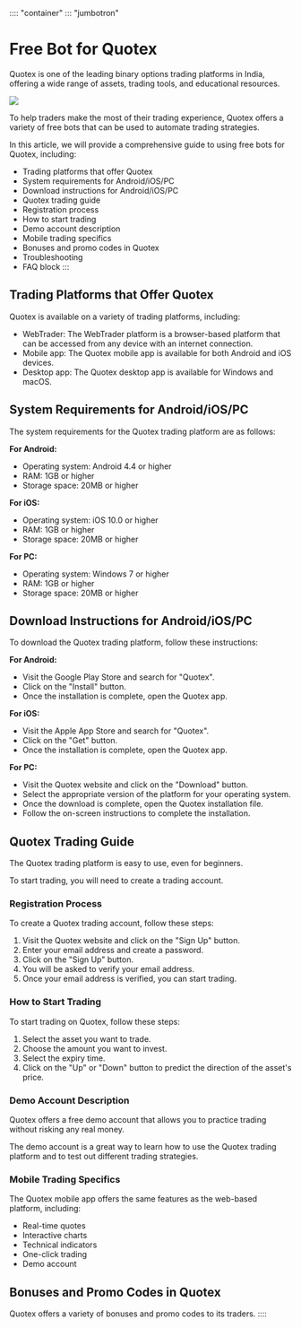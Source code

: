 :::: \"container\"
::: \"jumbotron\"
# Free Bot for Quotex

Quotex is one of the leading binary options trading platforms in India,
offering a wide range of assets, trading tools, and educational
resources.

[![](https://static.quotex.io/files/4_en/300_250.jpg)](https://traff.sbs/brokerqxlid)

To help traders make the most of their trading experience, Quotex offers
a variety of free bots that can be used to automate trading strategies.

In this article, we will provide a comprehensive guide to using free
bots for Quotex, including:

-   Trading platforms that offer Quotex
-   System requirements for Android/iOS/PC
-   Download instructions for Android/iOS/PC
-   Quotex trading guide
-   Registration process
-   How to start trading
-   Demo account description
-   Mobile trading specifics
-   Bonuses and promo codes in Quotex
-   Troubleshooting
-   FAQ block
:::

## Trading Platforms that Offer Quotex

Quotex is available on a variety of trading platforms, including:

-   WebTrader: The WebTrader platform is a browser-based platform that
    can be accessed from any device with an internet connection.
-   Mobile app: The Quotex mobile app is available for both Android and
    iOS devices.
-   Desktop app: The Quotex desktop app is available for Windows and
    macOS.

## System Requirements for Android/iOS/PC

The system requirements for the Quotex trading platform are as follows:

**For Android:**

-   Operating system: Android 4.4 or higher
-   RAM: 1GB or higher
-   Storage space: 20MB or higher

**For iOS:**

-   Operating system: iOS 10.0 or higher
-   RAM: 1GB or higher
-   Storage space: 20MB or higher

**For PC:**

-   Operating system: Windows 7 or higher
-   RAM: 1GB or higher
-   Storage space: 20MB or higher

## Download Instructions for Android/iOS/PC

To download the Quotex trading platform, follow these instructions:

**For Android:**

-   Visit the Google Play Store and search for "Quotex".
-   Click on the "Install" button.
-   Once the installation is complete, open the Quotex app.

**For iOS:**

-   Visit the Apple App Store and search for "Quotex".
-   Click on the "Get" button.
-   Once the installation is complete, open the Quotex app.

**For PC:**

-   Visit the Quotex website and click on the "Download" button.
-   Select the appropriate version of the platform for your operating
    system.
-   Once the download is complete, open the Quotex installation file.
-   Follow the on-screen instructions to complete the installation.

## Quotex Trading Guide

The Quotex trading platform is easy to use, even for beginners.

To start trading, you will need to create a trading account.

### Registration Process

To create a Quotex trading account, follow these steps:

1.  Visit the Quotex website and click on the "Sign Up" button.
2.  Enter your email address and create a password.
3.  Click on the "Sign Up" button.
4.  You will be asked to verify your email address.
5.  Once your email address is verified, you can start trading.

### How to Start Trading

To start trading on Quotex, follow these steps:

1.  Select the asset you want to trade.
2.  Choose the amount you want to invest.
3.  Select the expiry time.
4.  Click on the "Up" or "Down" button to predict the
    direction of the asset\'s price.

### Demo Account Description

Quotex offers a free demo account that allows you to practice trading
without risking any real money.

The demo account is a great way to learn how to use the Quotex trading
platform and to test out different trading strategies.

### Mobile Trading Specifics

The Quotex mobile app offers the same features as the web-based
platform, including:

-   Real-time quotes
-   Interactive charts
-   Technical indicators
-   One-click trading
-   Demo account

## Bonuses and Promo Codes in Quotex

Quotex offers a variety of bonuses and promo codes to its traders.
::::

